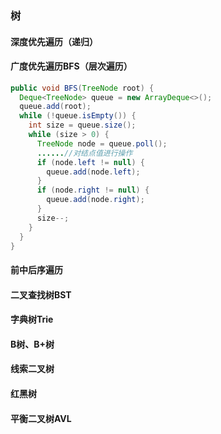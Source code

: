 ### 树
#### 深度优先遍历（递归）
#### 广度优先遍历BFS（层次遍历）
``` java
public void BFS(TreeNode root) {
  Deque<TreeNode> queue = new ArrayDeque<>();
  queue.add(root);
  while (!queue.isEmpty()) {
    int size = queue.size();
    while (size > 0) {
      TreeNode node = queue.poll();
      ......//对结点值进行操作
      if (node.left != null) {
        queue.add(node.left);
      }
      if (node.right != null) {
        queue.add(node.right);
      }
      size--;
    }
  }
}
```
#### 前中后序遍历
#### 二叉查找树BST
#### 字典树Trie
#### B树、B+树
#### 线索二叉树
#### 红黑树
#### 平衡二叉树AVL
